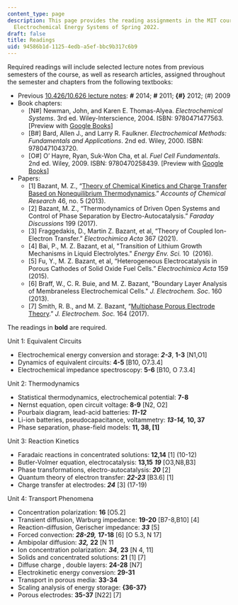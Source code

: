 ```yaml
---
content_type: page
description: This page provides the reading assignments in the MIT course 10.426/10.626
  Electrochemical Energy Systems of Spring 2022.
draft: false
title: Readings
uid: 94586b1d-1125-4edb-a5ef-bbc9b317c6b9
---
```

Required readings will include selected lecture notes from previous semesters of the course, as well as research articles, assigned throughout the semester and chapters from the following textbooks:

- Previous [10.426/10.626 lecture notes](https://ocw.mit.edu/courses/10-626-electrochemical-energy-systems-spring-2014/pages/lecture-notes/): ***#*** 2014; **#** 2011; **{#}** 2012; (#) 2009
- Book chapters:
    - \[N#\] Newman, John, and Karen E. Thomas-Alyea. *Electrochemical Systems*. 3rd ed. Wiley-Interscience, 2004. ISBN: 9780471477563. \[Preview with [Google Books](http://books.google.com/books?id=vArZu0HM-xYC&pg=PAfrontcover)\]
    - \[B#\] Bard, Allen J., and Larry R. Faulkner. *Electrochemical Methods: Fundamentals and Applications*. 2nd ed. Wiley, 2000. ISBN: 9780471043720.
    - \[O#\] O’ Hayre, Ryan, Suk-Won Cha, et al. *Fuel Cell Fundamentals*. 2nd ed. Wiley, 2009. ISBN: 9780470258439. \[Preview with [Google Books](https://www.google.com/books/edition/Fuel_Cell_Fundamentals/O2JYCwAAQBAJ?hl=en&gbpv=1&pg=PR1&printsec=frontcover)\]
- Papers:
    - \[1\] Bazant, M. Z., “[Theory of Chemical Kinetics and Charge Transfer Based on Nonequilibrium Thermodynamics](http://dx.doi.org/10.1021/ar300145c).” *Accounts of Chemical Research* 46, no. 5 (2013).
    - \[2\] Bazant, M. Z., “Thermodynamics of Driven Open Systems and Control of Phase Separation by Electro-Autocatalysis.” *Faraday Discussions* 199 (2017).
    - \[3\] Fraggedakis, D., Martin Z. Bazant, et al, “Theory of Coupled Ion-Electron Transfer.” *Electrochimica Acta* 367 (2021).
    - \[4\] Bai, P., M. Z. Bazant, et al, "Transition of Lithium Growth Mechanisms in Liquid Electrolytes." *Energy Env. Sci.* 10  (2016).
    - \[5\] Fu, Y., M. Z. Bazant, et al, “Heterogeneous Electrocatalysis in Porous Cathodes of Solid Oxide Fuel Cells.” *Electrochimica Acta* 159 (2015).
    - \[6\] Braff, W., C. R. Buie, and M. Z. Bazant, "Boundary Layer Analysis of Membraneless Electrochemical Cells." *J. Electrochem. Soc*. 160 (2013).
    - \[7\] Smith, R. B., and M. Z. Bazant, “[Multiphase Porous Electrode Theory](https://iopscience.iop.org/article/10.1149/2.0171711jes).” *J. Electrochem. Soc.* 164 (2017).

The readings in **bold** are required.

Unit 1: Equivalent Circuits

- Electrochemical energy conversion and storage: ***2-3***, **1-3** \[N1,O1\]
- Dynamics of equivalent circuits: **4-5** \[B10, O7.3.4\]
- Electrochemical impedance spectroscopy: **5-6** \[B10, O 7.3.4\]

Unit 2: Thermodynamics

- Statistical thermodynamics, electrochemical potential: **7-8**
- Nernst equation, open circuit voltage: **8-9** \[N2, O2\]
- Pourbaix diagram, lead-acid batteries: ***11-12***
- Li-ion batteries, pseudocapacitance, voltammetry: ***13-14,*** **10, 37**
- Phase separation, phase-field models: **11, 38, \[1\]**

Unit 3: Reaction Kinetics

- Faradaic reactions in concentrated solutions: **12,14** \[1\] (10-12)
- Butler-Volmer equation, electrocatalysis: **13,15** ***19*** \[O3,N8,B3\]
- Phase transformations, electro-autocatalysis: ***20*** \[2\]
- Quantum theory of electron transfer: ***22-23*** \[B3.6\] \[1\]
- Charge transfer at electrodes: ***24*** \[3\] (17-19)

Unit 4: Transport Phenomena

- Concentration polarization: **16** \[O5.2\]
- Transient diffusion, Warburg impedance: **19-20** \[B7-8,B10\] \[4\]
- Reaction-diffusion, Gerischer impedance: ***33*** \[5\]
- Forced convection: ***28-29,*** **17-18** \[6\] \[O 5.3, N 17\]
- Ambipolar diffusion: ***32,*** **22** \[N 11
- Ion concentration polarization: ***34***, **23** \[N 4, 11\]
- Solids and concentrated solutions: **21** \[1\] \[7\]
- Diffuse charge , double layers: **24-28** \[N7\]
- Electrokinetic energy conversion: **29-31**
- Transport in porous media: **33-34**
- Scaling analysis of energy storage: **{36-37}**
- Porous electrodes: **35-37** \[N22\] \[7\]